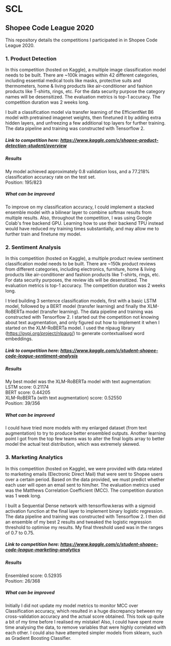 # SCL
## Shopee Code League 2020
This repository details the competitions I participated in in Shopee Code League 2020.

### 1. Product Detection
In this competition (hosted on Kaggle), a multiple image classification model needs to be built. There are ~100k images within 42 different categories, including essential medical tools like masks, protective suits and thermometers, home & living products like air-conditioner and fashion products like T-shirts, rings, etc. For the data security purpose the category names will be desensitized. The evaluation metrics is top-1 accuracy. The competition duration was 2 weeks long.

I built a classification model via transfer learning of the EfficientNet B6 model with pretrained imagenet weights, then finetuned it by adding extra hidden layers, and unfreezing a few additional top layers for further training. The data pipeline and training was constructed with Tensorflow 2.

##### Link to competition here: https://www.kaggle.com/c/shopee-product-detection-student/overview
##### Results
My model achieved approximately 0.8 validation loss, and a 77.218% classification accuracy rate on the test set.  
Position: 195/823

##### What can be improved
To improve on my classification accuracy, I could implement a stacked ensemble model with a bilinear layer to combine softmax results from multiple results. Also, throughout the competition, I was using Google Colab's free backend GPU. Learning how to use their backend TPU instead would have reduced my training times substantially, and may allow me to further train and finetune my model.

### 2. Sentiment Analysis
In this competition (hosted on Kaggle), a multiple product review sentiment classification model needs to be built. There are ~150k product reviews from different categories, including electronics, furniture, home & living products like air-conditioner and fashion products like T-shirts, rings, etc. For data security purposes, the review ids will be desensitized. The evaluation metrics is top-1 accuracy. The competition duration was 2 weeks long.

I tried building 3 sentence classification models, first with a basic LSTM model, followed by a BERT model (transfer learning) and finally the XLM-RoBERTa model (transfer learning). The data pipeline and training was constructed with Tensorflow 2. I started out the competition not knowing about text augmentation, and only figured out how to implement it when I started on the XLM-RoBERTa model. I used the nlpaug library (https://pypi.org/project/nlpaug/) to generate contextualised word embeddings.

##### Link to competition here: https://www.kaggle.com/c/student-shopee-code-league-sentiment-analysis
##### Results
My best model was the XLM-RoBERTa model with text augmentation:  
LSTM score: 0.21174  
BERT score: 0.44205  
XLM-RoBERTa (with text augmentation) score: 0.52550  
Position: 39/356

##### What can be improved
I could have tried more models with my enlarged dataset (from text augmentation) to try to produce better ensembled outputs. Another learning point I got from the top few teams was to alter the final logits array to better model the actual test distribution, which was extremely skewed.

### 3. Marketing Analytics
In this competition (hosted on Kaggle), we were provided with data related to marketing emails (Electronic Direct Mail) that were sent to Shopee users over a certain period. Based on the data provided, we must predict whether each user will open an email sent to him/her. The evaluation metrics used was the Matthews Correlation Coefficient (MCC). The competition duration was 1 week long.

I built a Sequential Dense network with tensorflow.keras with a sigmoid activation function at the final layer to implement binary logistic regression. The data pipeline and training was constructed with Tensorflow 2. I then did an ensemble of my best 2 results and tweaked the logistic regression threshold to optimise my results. My final threshold used was in the ranges of 0.7 to 0.75.

##### Link to competition here: https://www.kaggle.com/c/student-shopee-code-league-marketing-analytics
##### Results
Ensembled score: 0.52935  
Position: 26/368

##### What can be improved
Initially I did not update my model metrics to monitor MCC over Classification accuracy, which resulted in a huge discrepancy between my cross-validation accuracy and the actual score obtained. This took up quite a bit of my time before I realised my mistake! Also, I could have spent more time analysing the data, to remove variables that were highly correlated with each other. I could also have attempted simpler models from sklearn, such as Gradient Boosting Classifier.
